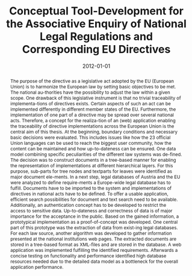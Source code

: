 ---
abstract: The purpose of the directive as a legislative act adopted by the EU (European
  Union) is to harmonize the European law by setting basic objectives to be met. The
  national au-thorities have the possibility to adjust the law within a given scope.
  One drawback of this legislative instrument is that no trivial traceability of implementa-tions
  of directives exists. Certain aspects of such an act can be implemented differently
  in different member states of the EU. Furthermore, the implementation of one part
  of a directive may be spread over several national acts. Therefore, a concept for
  the realiza-tion of an (web) application enabling the traceability of directive
  implementations across the European Union is the central aim of this thesis. At
  the beginning, boundary conditions and necessary basic decisions were evaluated.
  This includes issues like how the 23 official Union languages can be used to reach
  the biggest user community, how the content can be maintained and how up-to-dateness
  can be ensured. One data model combining specific peculiarities of the different
  law systems was de-fined. The decision was to construct documents in a tree-based
  manner for enabling the representation of implementations at different hierarchical
  layers. For this purpose, sub-parts for tree nodes and textparts for leaves were
  identified as major document ele-ments. In a next step, legal databases of Austria
  and the EU were analyzed to define require-ments a Europe-wide legal database has
  to fulfill. Documents have to be imported to the system and implementations of directives
  in national acts have to be defined. To offer a usable application, efficient search
  possibilities for document and text search need to be available. Additionally, an
  authentication concept has to be developed to restrict the access to sensitive data.
  Up-to-dateness and correctness of data is of major importance for the acceptance
  in the public. Based on the gained information, a prototypical implementation as
  a proof-of-concept was developed. One central part of this prototype was the extraction
  of data from exist-ing legal databases. For each law source, another algorithm was
  developed to gather information presented at the national institutions web pages.
  The extracted documents are stored in a tree-based format as XML-files and are stored
  in the database. A web application was implemented fulfilling the identified requirements.
  Afterwards a concise testing on functionality and performance identified high database
  resources needed due to the detailed data model as a bottleneck for the overall
  application performance.
authors:
- Markus Brandstötter
date: '2012-01-01'
featured: false
links:
- name: Publik
  url: https://publik.tuwien.ac.at/showentry.php?ID=215661&lang=2
publication_types:
- '7'
publishDate: '2012-01-01'
title: Conceptual Tool-Development for the Associative Enquiry of National Legal Regulations
  and Corresponding EU Directives
url_pdf: ''
---